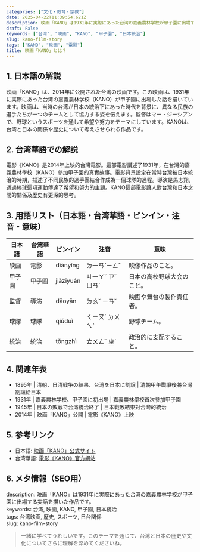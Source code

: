 ```yaml
---
categories: ["文化・教育・宗教"]
date: 2025-04-22T11:39:54.621Z
description: 映画「KANO」は1931年に実際にあった台湾の嘉義農林学校が甲子園に出場する実話を描いた作品です。
draft: False
keywords: ["台湾", "映画", "KANO", "甲子園", "日本統治"]
slug: kano-film-story
tags: ["KANO", "映画", "電影"]
title: 映画「KANO」とは？
---
```




## 1. 日本語の解説

映画「KANO」は、2014年に公開された台湾の映画です。この映画は、1931年に実際にあった台湾の嘉義農林学校（KANO）が甲子園に出場した話を描いています。映画は、当時の台湾が日本の統治下にあった時代を背景に、異なる民族の選手たちが一つのチームとして協力する姿を伝えます。監督はマー・ジーシアンで、野球というスポーツを通して希望や努力をテーマにしています。KANOは、台湾と日本の関係や歴史について考えさせられる作品です。

## 2. 台湾華語での解説  

電影《KANO》是2014年上映的台灣電影。這部電影講述了1931年，在台灣的嘉義農林學校（KANO）參加甲子園的真實故事。電影背景設定在當時台灣被日本統治的時期，描述了不同民族的選手團結合作成為一個球隊的過程。導演是馬志翔，透過棒球這項運動傳達了希望和努力的主題。KANO這部電影讓人對台灣和日本之間的關係及歷史有更深的思考。

## 3. 用語リスト（日本語・台湾華語・ピンイン・注音・意味）

| 日本語    | 台湾華語      | ピンイン | 注音   | 意味                             |
|-----------|---------------|---------|--------|----------------------------------|
| 映画      | 電影          | diànyǐng| ㄉ一ㄢˋㄧㄥˇ | 映像作品のこと。                   |
| 甲子園    | 甲子園        | jiǎzǐyuán | ㄐ一ㄚˇ ㄗˇ ㄩㄢˊ | 日本の高校野球大会のこと。       |
| 監督      | 導演          | dǎoyǎn  | ㄉㄠˇ ㄧㄢˇ | 映画や舞台の製作責任者。         |
| 球隊      | 球隊          | qiúduì  | ㄑㄧㄡˊ ㄉㄨㄟˋ | 野球チーム。                     |
| 統治      | 統治          | tǒngzhì | ㄊㄨㄥˇ ㄓˋ | 政治的に支配すること。           |

## 4. 関連年表

- 1895年 | 清朝、日清戦争の結果、台湾を日本に割譲 | 清朝甲午戰爭後將台灣割讓給日本
- 1931年 | 嘉義農林学校、甲子園に初出場 | 嘉義農林學校首次參加甲子園
- 1945年 | 日本の敗戦で台湾統治終了 | 日本戰敗結束對台灣的統治
- 2014年 | 映画「KANO」公開 | 電影《KANO》上映

## 5. 参考リンク  

- 日本語: [映画「KANO」公式サイト](https://kano.tw)
- 台湾華語: [電影《KANO》官方網站](https://kano.tw)

## 6. メタ情報（SEO用） 

description: 映画「KANO」は1931年に実際にあった台湾の嘉義農林学校が甲子園に出場する実話を描いた作品です。  
keywords: 台湾, 映画, KANO, 甲子園, 日本統治  
tags: 台湾映画, 歴史, スポーツ, 日台関係  
slug: kano-film-story  

>一緒に学べてうれしいです。このテーマを通じて、台湾と日本の歴史や文化についてさらに理解を深めてくださいね。